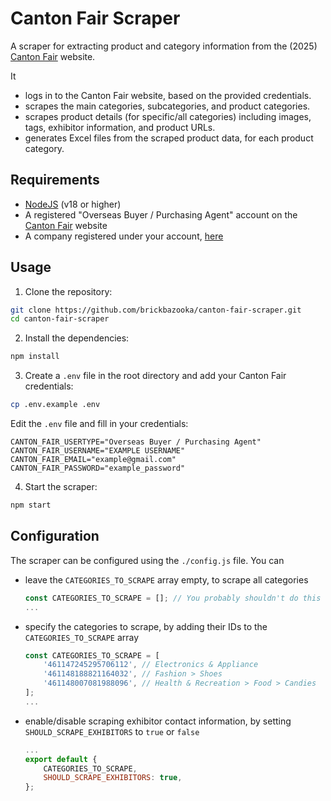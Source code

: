 # Canton Fair Scraper

A scraper for extracting product and category information from the (2025) [Canton Fair](https://www.cantonfair.org.cn/en-US/) website.

It

-   logs in to the Canton Fair website, based on the provided credentials.
-   scrapes the main categories, subcategories, and product categories.
-   scrapes product details (for specific/all categories) including images, tags, exhibitor information, and product URLs.
-   generates Excel files from the scraped product data, for each product category.

## Requirements

-   [NodeJS](https://nodejs.org/en/download/) (v18 or higher)
-   A registered "Overseas Buyer / Purchasing Agent" account on the [Canton Fair](https://www.cantonfair.org.cn/en-US/) website
-   A company registered under your account, [here](https://www.cantonfair.org.cn/member/embeddedpage/index?url=best-sitetraderinfo&menu=227277909705273346)

## Usage

1. Clone the repository:

```bash
git clone https://github.com/brickbazooka/canton-fair-scraper.git
cd canton-fair-scraper
```

2. Install the dependencies:

```bash
npm install
```

3. Create a `.env` file in the root directory and add your Canton Fair credentials:

```bash
cp .env.example .env
```

Edit the `.env` file and fill in your credentials:

```
CANTON_FAIR_USERTYPE="Overseas Buyer / Purchasing Agent"
CANTON_FAIR_USERNAME="EXAMPLE USERNAME"
CANTON_FAIR_EMAIL="example@gmail.com"
CANTON_FAIR_PASSWORD="example_password"
```

4. Start the scraper:

```bash
npm start
```

## Configuration

The scraper can be configured using the `./config.js` file. You can

-   leave the `CATEGORIES_TO_SCRAPE` array empty, to scrape all categories

    ```javascript
    const CATEGORIES_TO_SCRAPE = []; // You probably shouldn't do this
    ...
    ```

-   specify the categories to scrape, by adding their IDs to the `CATEGORIES_TO_SCRAPE` array

    ```javascript
    const CATEGORIES_TO_SCRAPE = [
    	'461147245295706112', // Electronics & Appliance
    	'461148188821164032', // Fashion > Shoes
    	'461148007081988096', // Health & Recreation > Food > Candies
    ];
    ...
    ```

-   enable/disable scraping exhibitor contact information, by setting `SHOULD_SCRAPE_EXHIBITORS` to `true` or `false`
    ```javascript
    ...
    export default {
    	CATEGORIES_TO_SCRAPE,
    	SHOULD_SCRAPE_EXHIBITORS: true,
    };
    ```
